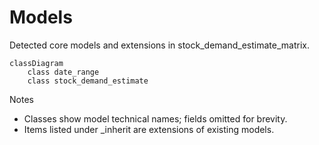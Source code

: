 # Models

Detected core models and extensions in stock_demand_estimate_matrix.

```mermaid
classDiagram
    class date_range
    class stock_demand_estimate
```

Notes
- Classes show model technical names; fields omitted for brevity.
- Items listed under _inherit are extensions of existing models.

